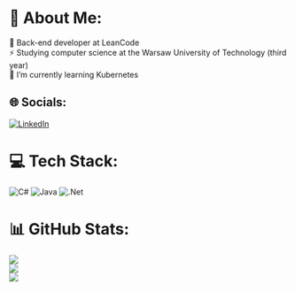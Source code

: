 # 💫 About Me:
🔭 Back-end developer at LeanCode<br>⚡ Studying computer science at the Warsaw University of Technology (third year)<br>🌱 I’m currently learning Kubernetes<br>


## 🌐 Socials:
[![LinkedIn](https://img.shields.io/badge/LinkedIn-%230077B5.svg?logo=linkedin&logoColor=white)](https://linkedin.com/in/mateusz-kułak-5a2134238) 

# 💻 Tech Stack:
![C#](https://img.shields.io/badge/c%23-%23239120.svg?style=for-the-badge&logo=c-sharp&logoColor=white) ![Java](https://img.shields.io/badge/java-%23ED8B00.svg?style=for-the-badge&logo=java&logoColor=white) ![.Net](https://img.shields.io/badge/.NET-5C2D91?style=for-the-badge&logo=.net&logoColor=white)
# 📊 GitHub Stats:
![](https://github-readme-stats.vercel.app/api?username=mateuszkulak&theme=dark&hide_border=true&include_all_commits=false&count_private=true)<br/>
![](https://github-readme-streak-stats.herokuapp.com/?user=mateuszkulak&theme=dark&hide_border=true)<br/>
![](https://github-readme-stats.vercel.app/api/top-langs/?username=mateuszkulak&theme=dark&hide_border=true&include_all_commits=false&count_private=true&layout=compact)




